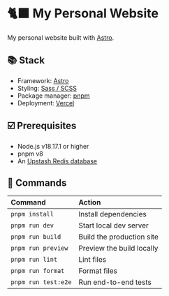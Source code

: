 # 🐈‍⬛ My Personal Website

My personal website built with [Astro](https://astro.build).

## 📚 Stack

- Framework: [Astro](https://astro.build)
- Styling: [Sass / SCSS](https://sass-lang.com)
- Package manager: [pnpm](https://pnpm.io)
- Deployment: [Vercel](https://vercel.com)

## ☑️ Prerequisites

- Node.js v18.17.1 or higher
- pnpm v8
- An [Upstash Redis database](https://upstash.com/docs/redis/overall/getstarted)

## 🧞 Commands

| Command             | Action                    |
| :------------------ | :------------------------ |
| `pnpm install`      | Install dependencies      |
| `pnpm run dev`      | Start local dev server    |
| `pnpm run build`    | Build the production site |
| `pnpm run preview`  | Preview the build locally |
| `pnpm run lint`     | Lint files                |
| `pnpm run format`   | Format files              |
| `pnpm run test:e2e` | Run end-to-end tests      |
